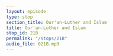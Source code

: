 ```yaml
---
layout: episode
type: stop
section_title: Our'an-Luther and Islam
title: Our'an-Luther and Islam
stop_id: 21B
permalink: "/stops/21B"
audio_file: 021B.mp3
---
```


